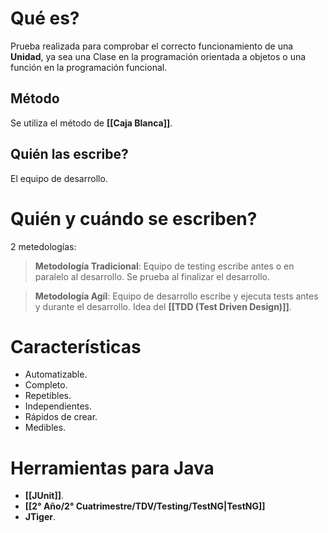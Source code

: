# Qué es?
Prueba realizada para comprobar el correcto funcionamiento de una **Unidad**, ya sea una Clase en la programación orientada a objetos o una función en la programación funcional. 
## Método
Se utiliza el método de **[[Caja Blanca]]**.
## Quién las escribe?
El equipo de desarrollo.

# Quién y cuándo se escriben?
2 metedologías:
>**Metodología Tradicional**:
>Equipo de testing escribe antes o en paralelo al desarrollo.
>Se prueba al finalizar el desarrollo.

> **Metodología Agíl**:
> Equipo de desarrollo escribe y ejecuta tests antes y durante el desarrollo.
> Idea del **[[TDD (Test Driven Design)]]**.

# Características
- Automatizable.
- Completo.
- Repetibles.
- Independientes.
- Rápidos de crear.
- Medibles.

# Herramientas para Java
- **[[JUnit]]**.
- **[[2° Año/2° Cuatrimestre/TDV/Testing/TestNG|TestNG]]**
- **JTiger**.
